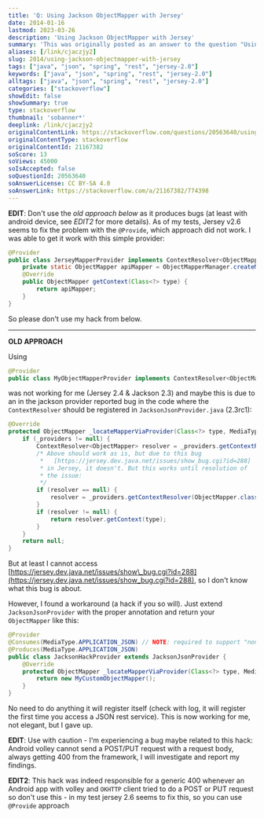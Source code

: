 ```yaml
---
title: 'Q: Using Jackson ObjectMapper with Jersey'
date: 2014-01-16
lastmod: 2023-03-26
description: 'Using Jackson ObjectMapper with Jersey'
summary: 'This was originally posted as an answer to the question "Using Jackson ObjectMapper with Jersey" on stackoverflow.com.'
aliases: [/link/cjaczjy2]
slug: 2014/using-jackson-objectmapper-with-jersey
tags: ["java", "json", "spring", "rest", "jersey-2.0"]
keywords: ["java", "json", "spring", "rest", "jersey-2.0"]
alltags: ["java", "json", "spring", "rest", "jersey-2.0"]
categories: ["stackoverflow"]
showEdit: false
showSummary: true
type: stackoverflow
thumbnail: 'sobanner*'
deeplink: /link/cjaczjy2
originalContentLink: https://stackoverflow.com/questions/20563640/using-jackson-objectmapper-with-jersey
originalContentType: stackoverflow
originalContentId: 21167382
soScore: 13
soViews: 45000
soIsAccepted: false
soQuestionId: 20563640
soAnswerLicense: CC BY-SA 4.0
soAnswerLink: https://stackoverflow.com/a/21167382/774398
---
```

**EDIT**: Don't use the _old approach below_ as it produces bugs (at least with android device, see _EDIT2_ for more details). As of my tests, Jersey v2.6 seems to fix the problem with the `@Provide`, which approach did not work. I was able to get it work with this simple provider:

```java
@Provider
public class JerseyMapperProvider implements ContextResolver<ObjectMapper> {
    private static ObjectMapper apiMapper = ObjectMapperManager.createMapperForApi();
    @Override
    public ObjectMapper getContext(Class<?> type) {
        return apiMapper;
    }
}

```

So please don't use my hack from below.

* * *

**OLD APPROACH**

Using

```java
@Provider
public class MyObjectMapperProvider implements ContextResolver<ObjectMapper>

```

was not working for me (Jersey 2.4 & Jackson 2.3) and maybe this is due to an in the jackson provider reported bug in the code where the `ContextResolver` should be registered in `JacksonJsonProvider.java` (2.3rc1):

```java
@Override
protected ObjectMapper _locateMapperViaProvider(Class<?> type, MediaType mediaType) {
    if (_providers != null) {
        ContextResolver<ObjectMapper> resolver = _providers.getContextResolver(ObjectMapper.class, mediaType);
        /* Above should work as is, but due to this bug
         *   [https://jersey.dev.java.net/issues/show_bug.cgi?id=288]
         * in Jersey, it doesn't. But this works until resolution of
         * the issue:
         */
        if (resolver == null) {
            resolver = _providers.getContextResolver(ObjectMapper.class, null);
        }
        if (resolver != null) {
            return resolver.getContext(type);
        }
    }
    return null;
}

```

But at least I cannot access [https://jersey.dev.java.net/issues/show\_bug.cgi?id=288](https://jersey.dev.java.net/issues/show_bug.cgi?id=288), so I don't know what this bug is about.

However, I found a workaround (a hack if you so will). Just extend `JacksonJsonProvider` with the proper annotation and return your `ObjectMapper` like this:

```java
@Provider
@Consumes(MediaType.APPLICATION_JSON) // NOTE: required to support "non-standard" JSON variants
@Produces(MediaType.APPLICATION_JSON)
public class JacksonHackProvider extends JacksonJsonProvider {
    @Override
    protected ObjectMapper _locateMapperViaProvider(Class<?> type, MediaType mediaType) {
        return new MyCustomObjectMapper();
    }
}

```

No need to do anything it will register itself (check with log, it will register the first time you access a JSON rest service). This is now working for me, not elegant, but I gave up.

**EDIT**: Use with caution - I'm experiencing a bug maybe related to this hack: Android volley cannot send a POST/PUT request with a request body, always getting 400 from the framework, I will investigate and report my findings.

**EDIT2**: This hack was indeed responsible for a generic 400 whenever an Android app with volley and `OKHTTP` client tried to do a POST or PUT request so don't use this - in my test jersey 2.6 seems to fix this, so you can use `@Provide` approach